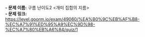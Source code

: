 **- 문제 이름:** 구름 난이도2 &lt;개미 집합의 지름&gt;  
**- 문제 링크:** https://level.goorm.io/exam/49060/%EA%B0%9C%EB%AF%B8-%EC%A7%91%ED%95%A9%EC%9D%98-%EC%A7%80%EB%A6%84/quiz/1
